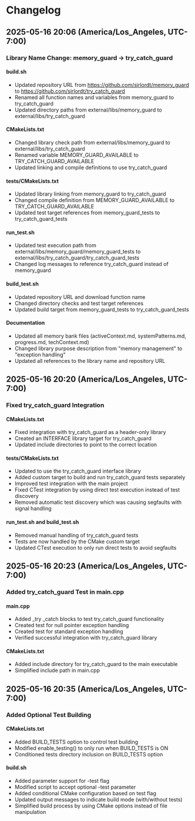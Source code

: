 # Changelog

## 2025-05-16 20:06 (America/Los_Angeles, UTC-7:00)

### Library Name Change: memory_guard → try_catch_guard

#### build.sh
* Updated repository URL from https://github.com/sirlordt/memory_guard to https://github.com/sirlordt/try_catch_guard
* Renamed all function names and variables from memory_guard to try_catch_guard
* Updated directory paths from external/libs/memory_guard to external/libs/try_catch_guard

#### CMakeLists.txt
* Changed library check path from external/libs/memory_guard to external/libs/try_catch_guard
* Renamed variable MEMORY_GUARD_AVAILABLE to TRY_CATCH_GUARD_AVAILABLE
* Updated linking and compile definitions to use try_catch_guard

#### tests/CMakeLists.txt
* Updated library linking from memory_guard to try_catch_guard
* Changed compile definition from MEMORY_GUARD_AVAILABLE to TRY_CATCH_GUARD_AVAILABLE
* Updated test target references from memory_guard_tests to try_catch_guard_tests

#### run_test.sh
* Updated test execution path from external/libs/memory_guard/memory_guard_tests to external/libs/try_catch_guard/try_catch_guard_tests
* Changed log messages to reference try_catch_guard instead of memory_guard

#### build_test.sh
* Updated repository URL and download function name
* Changed directory checks and test target references
* Updated build target from memory_guard_tests to try_catch_guard_tests

#### Documentation
* Updated all memory bank files (activeContext.md, systemPatterns.md, progress.md, techContext.md)
* Changed library purpose description from "memory management" to "exception handling"
* Updated all references to the library name and repository URL

## 2025-05-16 20:20 (America/Los_Angeles, UTC-7:00)

### Fixed try_catch_guard Integration

#### CMakeLists.txt
* Fixed integration with try_catch_guard as a header-only library
* Created an INTERFACE library target for try_catch_guard
* Updated include directories to point to the correct location

#### tests/CMakeLists.txt
* Updated to use the try_catch_guard interface library
* Added custom target to build and run try_catch_guard tests separately
* Improved test integration with the main project
* Fixed CTest integration by using direct test execution instead of test discovery
* Removed automatic test discovery which was causing segfaults with signal handling

#### run_test.sh and build_test.sh
* Removed manual handling of try_catch_guard tests
* Tests are now handled by the CMake custom target
* Updated CTest execution to only run direct tests to avoid segfaults

## 2025-05-16 20:23 (America/Los_Angeles, UTC-7:00)

### Added try_catch_guard Test in main.cpp

#### main.cpp
* Added _try _catch blocks to test try_catch_guard functionality
* Created test for null pointer exception handling
* Created test for standard exception handling
* Verified successful integration with try_catch_guard library

#### CMakeLists.txt
* Added include directory for try_catch_guard to the main executable
* Simplified include path in main.cpp

## 2025-05-16 20:35 (America/Los_Angeles, UTC-7:00)

### Added Optional Test Building

#### CMakeLists.txt
* Added BUILD_TESTS option to control test building
* Modified enable_testing() to only run when BUILD_TESTS is ON
* Conditioned tests directory inclusion on BUILD_TESTS option

#### build.sh
* Added parameter support for -test flag
* Modified script to accept optional -test parameter
* Added conditional CMake configuration based on test flag
* Updated output messages to indicate build mode (with/without tests)
* Simplified build process by using CMake options instead of file manipulation